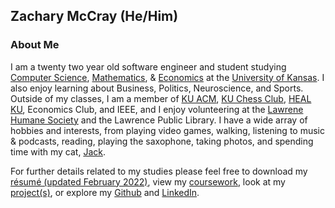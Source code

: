 ## **Zachary McCray** (He/Him)

### About Me ###
I am a twenty two year old software engineer and student studying [Computer Science](https://catalog.ku.edu/engineering/electrical-engineering-computer-science/bs-interdisciplinary-computing/#text), [Mathematics](https://catalog.ku.edu/liberal-arts-sciences/math/minor/), & [Economics](https://catalog.ku.edu/engineering/electrical-engineering-computer-science/bs-interdisciplinary-computing/#text) at the [University of Kansas](https://ku.edu/). I also enjoy learning about Business, Politics, Neuroscience, and Sports. Outside of my classes, I am a member of [KU ACM](https://rockchalkcentral.ku.edu/organization/acm), [KU Chess Club](https://rockchalkcentral.ku.edu/organization/kuchessclub), [HEAL KU](https://healku.carrd.co/), Economics Club, and IEEE, and I enjoy volunteering at the [Lawrene Humane Society](https://lawrencehumane.org/) and the Lawrence Public Library. I have a wide array of hobbies and interests, from playing video games, walking, listening to music & podcasts, reading, playing the saxophone, taking photos, and spending time with my cat, [Jack](https://imgur.com/gallery/YAmj6q5).

For further details related to my studies please feel free to download my [résumé (updated February 2022)](https://github.com/zachmccray/resume/raw/main/Resume.pdf), view my [coursework](https://zachmccray.github.io/coursework), look at my [project(s)](https://zachmccray.github.io/projects), or explore my [Github](https://github.com/zachmccray) and [LinkedIn](https://www.linkedin.com/in/zachmccray/).
